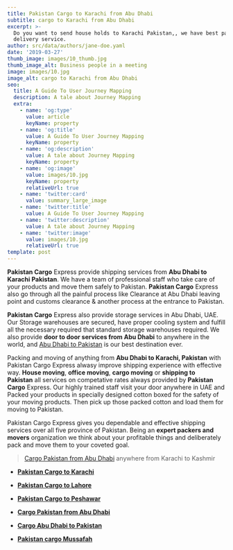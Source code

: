 ```yaml
---
title: Pakistan Cargo to Karachi from Abu Dhabi
subtitle: cargo to Karachi from Abu Dhabi
excerpt: >-
  Do you want to send house holds to Karachi Pakistan,, we have best packing and
  delivery service.
author: src/data/authors/jane-doe.yaml
date: '2019-03-27'
thumb_image: images/10_thumb.jpg
thumb_image_alt: Business people in a meeting
image: images/10.jpg
image_alt: cargo to Karachi from Abu Dhabi
seo:
  title: A Guide To User Journey Mapping
  description: A tale about Journey Mapping
  extra:
    - name: 'og:type'
      value: article
      keyName: property
    - name: 'og:title'
      value: A Guide To User Journey Mapping
      keyName: property
    - name: 'og:description'
      value: A tale about Journey Mapping
      keyName: property
    - name: 'og:image'
      value: images/10.jpg
      keyName: property
      relativeUrl: true
    - name: 'twitter:card'
      value: summary_large_image
    - name: 'twitter:title'
      value: A Guide To User Journey Mapping
    - name: 'twitter:description'
      value: A tale about Journey Mapping
    - name: 'twitter:image'
      value: images/10.jpg
      relativeUrl: true
template: post
---
```

**Pakistan Cargo** Express provide shipping services from **Abu Dhabi to Karachi Pakistan**. We have a team of professional staff who take care of your products and move them safely to Pakistan. **Pakistan Cargo** Express also go through all the painful process like Clearance at Abu Dhabi leaving point and customs clearance & another process at the entrance to Pakistan.



**Pakistan Cargo** Express also provide storage services in Abu Dhabi, UAE. Our Storage warehouses are secured, have proper cooling system and fulfill all the necessary required that standard storage warehouses required. We also provide **door to door services from Abu Dhabi** to anywhere in the world, and [Abu Dhabi to Pakistan](https://www.pakistancargoexpress.com/blog/pakistan-cargo-from-dbu-dhabi-to-pakistan/) is our best destination ever.

Packing and moving of anything from **Abu Dhabi to Karachi, Pakistan** with Pakistan Cargo Express alwasy improve shipping experience with effective way. **House moving**, **office moving**, **cargo moving** or **shipping to Pakistan** all services on competative rates always provided by **Pakistan Cargo** Express. Our highly trained staff visit your door anywhere in UAE and Packed your products in specially designed cotton boxed for the safety of your moving products. Then pick up those packed cotton and load them for moving to Pakistan.

Pakistan Cargo Express gives you dependable and effective shipping services over all five province of Pakistan. Being an **expert packers and movers** organization we think about your profitable things and deliberately pack and move them to your coveted goal.

> [Cargo Pakistan from Abu Dhabi](https://www.pakistancargoexpress.com/cargo-pakistan-from-dbu-dhabi/) anywhere from Karachi to Kashmir

*   [**Pakistan Cargo to Karachi**](https://www.pakistancargoexpress.com/pakistan-cargo-to-karachi-from-abu-dhabi/)

*   [**Pakistan Cargo to Lahore**](https://www.pakistancargoexpress.com/pakistan-cargo-to-lahore-from-abu-dhabi/)

*   [**Pakistan Cargo to Peshawar**](https://www.pakistancargoexpress.com/pakistan-cargo-to-peshawar-from-abu-dhabi/)

*   [**Cargo Pakistan from Abu Dhabi**](https://www.pakistancargoexpress.com/cargo-pakistan-from-dbu-dhabi/)

*   [**Cargo Abu Dhabi to Pakistan**](https://www.pakistancargoexpress.com/cargo-abu-dhabi-to-pakistan/)

*   [**Pakistan cargo Mussafah**](https://www.pakistancargoexpress.com/pakistan-cargo-mussafah/)
